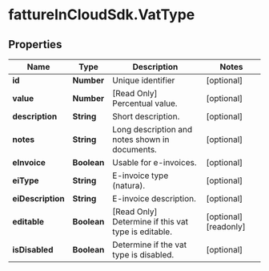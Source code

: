 # fattureInCloudSdk.VatType

## Properties

Name | Type | Description | Notes
------------ | ------------- | ------------- | -------------
**id** | **Number** | Unique identifier | [optional] 
**value** | **Number** | [Read Only] Percentual value. | [optional] 
**description** | **String** | Short description. | [optional] 
**notes** | **String** | Long description and notes shown in documents. | [optional] 
**eInvoice** | **Boolean** | Usable for e-invoices. | [optional] 
**eiType** | **String** | E-invoice type (natura). | [optional] 
**eiDescription** | **String** | E-invoice description. | [optional] 
**editable** | **Boolean** | [Read Only] Determine if this vat type is editable. | [optional] [readonly] 
**isDisabled** | **Boolean** | Determine if the vat type is disabled. | [optional] 


